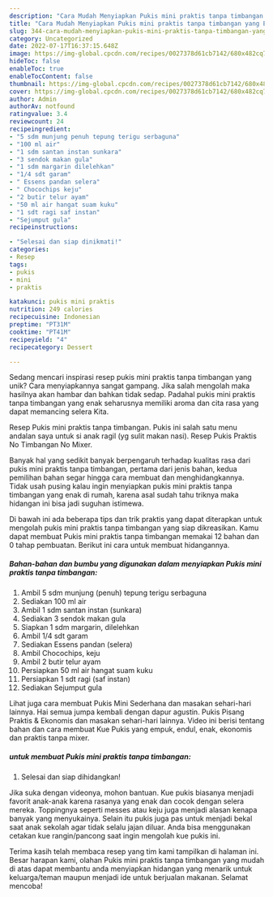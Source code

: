 ```yaml
---
description: "Cara Mudah Menyiapkan Pukis mini praktis tanpa timbangan yang Enak"
title: "Cara Mudah Menyiapkan Pukis mini praktis tanpa timbangan yang Enak"
slug: 344-cara-mudah-menyiapkan-pukis-mini-praktis-tanpa-timbangan-yang-enak
category: Uncategorized
date: 2022-07-17T16:37:15.648Z
image: https://img-global.cpcdn.com/recipes/0027378d61cb7142/680x482cq70/pukis-mini-praktis-tanpa-timbangan-foto-resep-utama.jpg
hideToc: false
enableToc: true
enableTocContent: false
thumbnail: https://img-global.cpcdn.com/recipes/0027378d61cb7142/680x482cq70/pukis-mini-praktis-tanpa-timbangan-foto-resep-utama.jpg
cover: https://img-global.cpcdn.com/recipes/0027378d61cb7142/680x482cq70/pukis-mini-praktis-tanpa-timbangan-foto-resep-utama.jpg
author: Admin
authorAv: notfound
ratingvalue: 3.4
reviewcount: 24
recipeingredient:
- "5 sdm munjung penuh tepung terigu serbaguna"
- "100 ml air"
- "1 sdm santan instan sunkara"
- "3 sendok makan gula"
- "1 sdm margarin dilelehkan"
- "1/4 sdt garam"
- " Essens pandan selera"
- " Chocochips keju"
- "2 butir telur ayam"
- "50 ml air hangat suam kuku"
- "1 sdt ragi saf instan"
- "Sejumput gula"
recipeinstructions:

- "Selesai dan siap dinikmati!"
categories:
- Resep
tags:
- pukis
- mini
- praktis

katakunci: pukis mini praktis 
nutrition: 249 calories
recipecuisine: Indonesian
preptime: "PT31M"
cooktime: "PT41M"
recipeyield: "4"
recipecategory: Dessert

---
```





Sedang mencari inspirasi resep pukis mini praktis tanpa timbangan yang unik? Cara menyiapkannya sangat gampang. Jika salah mengolah maka hasilnya akan hambar dan bahkan tidak sedap. Padahal pukis mini praktis tanpa timbangan yang enak seharusnya memiliki aroma dan cita rasa yang dapat memancing selera Kita.





Resep Pukis mini praktis tanpa timbangan. Pukis ini salah satu menu andalan saya untuk si anak ragil (yg sulit makan nasi). Resep Pukis Praktis No Timbangan No Mixer.

Banyak hal yang sedikit banyak berpengaruh terhadap kualitas rasa dari pukis mini praktis tanpa timbangan, pertama dari jenis bahan, kedua pemilihan bahan segar hingga cara membuat dan menghidangkannya. Tidak usah pusing kalau ingin menyiapkan pukis mini praktis tanpa timbangan yang enak di rumah, karena asal sudah tahu triknya maka hidangan ini bisa jadi suguhan istimewa.






Di bawah ini ada beberapa tips dan trik praktis yang dapat diterapkan untuk mengolah pukis mini praktis tanpa timbangan yang siap dikreasikan. Kamu dapat membuat Pukis mini praktis tanpa timbangan memakai 12 bahan dan 0 tahap pembuatan. Berikut ini cara untuk membuat hidangannya.

<!--inarticleads1-->

##### Bahan-bahan dan bumbu yang digunakan dalam menyiapkan Pukis mini praktis tanpa timbangan:

1. Ambil 5 sdm munjung (penuh) tepung terigu serbaguna
1. Sediakan 100 ml air
1. Ambil 1 sdm santan instan (sunkara)
1. Sediakan 3 sendok makan gula
1. Siapkan 1 sdm margarin, dilelehkan
1. Ambil 1/4 sdt garam
1. Sediakan  Essens pandan (selera)
1. Ambil  Chocochips, keju
1. Ambil 2 butir telur ayam
1. Persiapkan 50 ml air hangat suam kuku
1. Persiapkan 1 sdt ragi (saf instan)
1. Sediakan Sejumput gula


Lihat juga cara membuat Pukis Mini Sederhana dan masakan sehari-hari lainnya. Hai semua jumpa kembali dengan dapur agustin. Pukis Pisang Praktis &amp; Ekonomis dan masakan sehari-hari lainnya. Video ini berisi tentang bahan dan cara membuat Kue Pukis yang empuk, endul, enak, ekonomis dan praktis tanpa mixer. 

<!--inarticleads2-->

#####  untuk membuat Pukis mini praktis tanpa timbangan:


1. Selesai dan siap dihidangkan!

Jika suka dengan videonya, mohon bantuan. Kue pukis biasanya menjadi favorit anak-anak karena rasanya yang enak dan cocok dengan selera mereka. Toppingnya seperti messes atau keju juga menjadi alasan kenapa banyak yang menyukainya. Selain itu pukis juga pas untuk menjadi bekal saat anak sekolah agar tidak selalu jajan diluar. Anda bisa menggunakan cetakan kue rangin/pancong saat ingin mengolah kue pukis ini. 

Terima kasih telah membaca resep yang tim kami tampilkan di halaman ini. Besar harapan kami, olahan Pukis mini praktis tanpa timbangan yang mudah di atas dapat membantu anda menyiapkan hidangan yang menarik untuk keluarga/teman maupun menjadi ide untuk berjualan makanan. Selamat mencoba!
